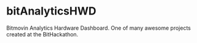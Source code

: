 # bitAnalyticsHWD
Bitmovin Analytics Hardware Dashboard. One of many awesome projects created at the BitHackathon.
